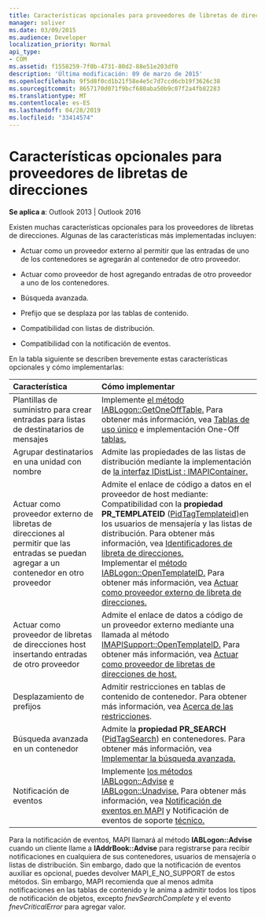 ```yaml
---
title: Características opcionales para proveedores de libretas de direcciones
manager: soliver
ms.date: 03/09/2015
ms.audience: Developer
localization_priority: Normal
api_type:
- COM
ms.assetid: f1558259-7f0b-4731-80d2-88e51e203df0
description: 'Última modificación: 09 de marzo de 2015'
ms.openlocfilehash: 9f5d8f0cd1b21f58e4e5c7d7ccd6cb19f3626c38
ms.sourcegitcommit: 8657170d071f9bcf680aba50b9c07f2a4fb82283
ms.translationtype: MT
ms.contentlocale: es-ES
ms.lasthandoff: 04/28/2019
ms.locfileid: "33414574"
---
```

# <a name="optional-features-for-address-book-providers"></a>Características opcionales para proveedores de libretas de direcciones

  
  
**Se aplica a**: Outlook 2013 | Outlook 2016 
  
Existen muchas características opcionales para los proveedores de libretas de direcciones. Algunas de las características más implementadas incluyen:
  
- Actuar como un proveedor externo al permitir que las entradas de uno de los contenedores se agregarán al contenedor de otro proveedor.
    
- Actuar como proveedor de host agregando entradas de otro proveedor a uno de los contenedores.
    
- Búsqueda avanzada.
    
- Prefijo que se desplaza por las tablas de contenido.
    
- Compatibilidad con listas de distribución.
    
- Compatibilidad con la notificación de eventos.
    
En la tabla siguiente se describen brevemente estas características opcionales y cómo implementarlas:
  
|**Característica**|**Cómo implementar**|
|:-----|:-----|
|Plantillas de suministro para crear entradas para listas de destinatarios de mensajes  <br/> |Implemente [el método IABLogon::GetOneOffTable.](iablogon-getoneofftable.md) Para obtener más información, vea [Tablas de uso único](one-off-tables.md) e implementación One-Off [tablas.](implementing-one-off-tables.md)  <br/> |
|Agrupar destinatarios en una unidad con nombre  <br/> |Admite las propiedades de las listas de distribución mediante la implementación de [la interfaz IDistList : IMAPIContainer.](idistlistimapicontainer.md)  <br/> |
|Actuar como proveedor externo de libretas de direcciones al permitir que las entradas se puedan agregar a un contenedor en otro proveedor  <br/> | Admite el enlace de código a datos en el proveedor de host mediante:  <br/>  Compatibilidad con la **propiedad PR_TEMPLATEID** ([PidTagTemplateid)](pidtagtemplateid-canonical-property.md)en los usuarios de mensajería y las listas de distribución. Para obtener más información, vea [Identificadores de libreta de direcciones.](address-book-identifiers.md)  <br/>  Implementar el [método IABLogon::OpenTemplateID.](iablogon-opentemplateid.md) Para obtener más información, vea [Actuar como proveedor externo de libreta de direcciones.](acting-as-a-foreign-address-book-provider.md)  <br/> |
|Actuar como proveedor de libretas de direcciones host insertando entradas de otro proveedor  <br/> |Admite el enlace de datos a código de un proveedor externo mediante una llamada al método [IMAPISupport::OpenTemplateID.](imapisupport-opentemplateid.md) Para obtener más información, vea [Actuar como proveedor de libretas de direcciones de host.](acting-as-a-host-address-book-provider.md)  <br/> |
|Desplazamiento de prefijos  <br/> |Admitir restricciones en tablas de contenido de contenedor. Para obtener más información, vea [Acerca de las restricciones](about-restrictions.md).  <br/> |
|Búsqueda avanzada en un contenedor  <br/> |Admite la **propiedad PR_SEARCH** ([PidTagSearch](pidtagsearch-canonical-property.md)) en contenedores. Para obtener más información, vea [Implementar la búsqueda avanzada.](implementing-advanced-searching.md)  <br/> |
|Notificación de eventos  <br/> |Implemente [los métodos IABLogon::Advise](iablogon-advise.md) [e IABLogon::Unadvise.](iablogon-unadvise.md) Para obtener más información, vea [Notificación de eventos en MAPI](event-notification-in-mapi.md) y Notificación de eventos de soporte [técnico.](supporting-event-notification.md)  <br/> |
   
Para la notificación de eventos, MAPI llamará al método **IABLogon::Advise** cuando un cliente llame a **IAddrBook::Advise** para registrarse para recibir notificaciones en cualquiera de sus contenedores, usuarios de mensajería o listas de distribución. Sin embargo, dado que la notificación de eventos auxiliar es opcional, puedes devolver MAPI_E_NO_SUPPORT de estos métodos. Sin embargo, MAPI recomienda que al menos admita notificaciones en las tablas de contenido y le anima a admitir todos los tipos de notificación de objetos, excepto  _fnevSearchComplete_ y el evento  _fnevCriticalError_ para agregar valor. 
  

